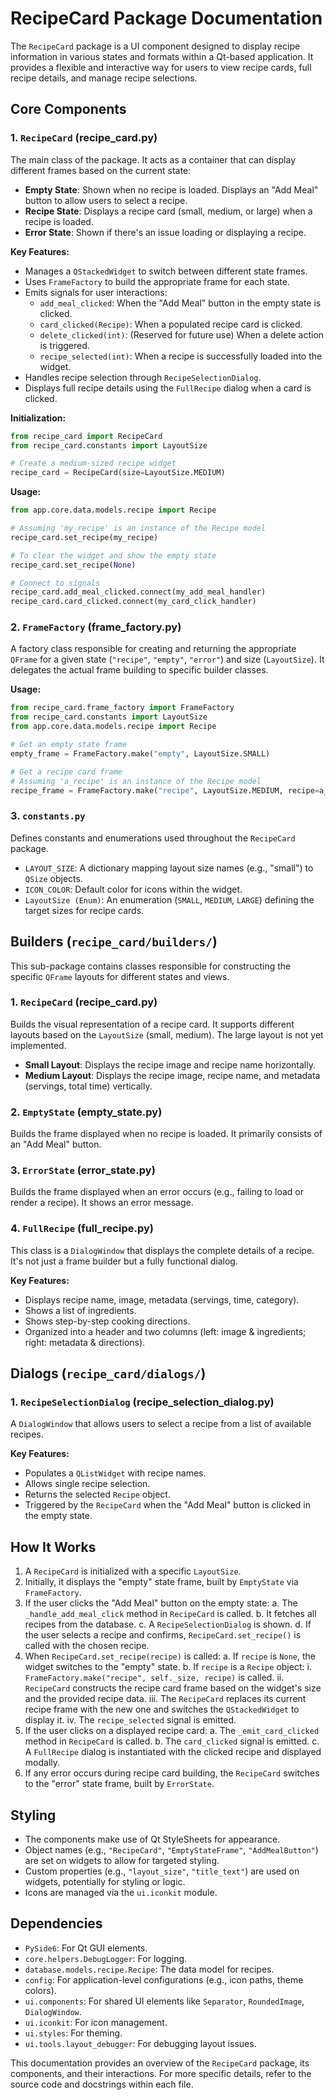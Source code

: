 # RecipeCard Package Documentation

The `RecipeCard` package is a UI component designed to display recipe information in various states and formats within a Qt-based application. It provides a flexible and interactive way for users to view recipe cards, full recipe details, and manage recipe selections.

## Core Components

### 1. `RecipeCard` (recipe_card.py)

The main class of the package. It acts as a container that can display different frames based on the current state:

-   **Empty State**: Shown when no recipe is loaded. Displays an "Add Meal" button to allow users to select a recipe.
-   **Recipe State**: Displays a recipe card (small, medium, or large) when a recipe is loaded.
-   **Error State**: Shown if there's an issue loading or displaying a recipe.

**Key Features:**

-   Manages a `QStackedWidget` to switch between different state frames.
-   Uses `FrameFactory` to build the appropriate frame for each state.
-   Emits signals for user interactions:
    -   `add_meal_clicked`: When the "Add Meal" button in the empty state is clicked.
    -   `card_clicked(Recipe)`: When a populated recipe card is clicked.
    -   `delete_clicked(int)`: (Reserved for future use) When a delete action is triggered.
    -   `recipe_selected(int)`: When a recipe is successfully loaded into the widget.
-   Handles recipe selection through `RecipeSelectionDialog`.
-   Displays full recipe details using the `FullRecipe` dialog when a card is clicked.

**Initialization:**

```python
from recipe_card import RecipeCard
from recipe_card.constants import LayoutSize

# Create a medium-sized recipe widget
recipe_card = RecipeCard(size=LayoutSize.MEDIUM)
```

**Usage:**

```python
from app.core.data.models.recipe import Recipe

# Assuming 'my_recipe' is an instance of the Recipe model
recipe_card.set_recipe(my_recipe)

# To clear the widget and show the empty state
recipe_card.set_recipe(None)

# Connect to signals
recipe_card.add_meal_clicked.connect(my_add_meal_handler)
recipe_card.card_clicked.connect(my_card_click_handler)
```

### 2. `FrameFactory` (frame_factory.py)

A factory class responsible for creating and returning the appropriate `QFrame` for a given state (`"recipe"`, `"empty"`, `"error"`) and size (`LayoutSize`). It delegates the actual frame building to specific builder classes.

**Usage:**

```python
from recipe_card.frame_factory import FrameFactory
from recipe_card.constants import LayoutSize
from app.core.data.models.recipe import Recipe

# Get an empty state frame
empty_frame = FrameFactory.make("empty", LayoutSize.SMALL)

# Get a recipe card frame
# Assuming 'a_recipe' is an instance of the Recipe model
recipe_frame = FrameFactory.make("recipe", LayoutSize.MEDIUM, recipe=a_recipe)
```

### 3. `constants.py`

Defines constants and enumerations used throughout the `RecipeCard` package.

-   `LAYOUT_SIZE`: A dictionary mapping layout size names (e.g., "small") to `QSize` objects.
-   `ICON_COLOR`: Default color for icons within the widget.
-   `LayoutSize (Enum)`: An enumeration (`SMALL`, `MEDIUM`, `LARGE`) defining the target sizes for recipe cards.

## Builders (`recipe_card/builders/`)

This sub-package contains classes responsible for constructing the specific `QFrame` layouts for different states and views.

### 1. `RecipeCard` (recipe_card.py)

Builds the visual representation of a recipe card. It supports different layouts based on the `LayoutSize` (small, medium). The large layout is not yet implemented.

-   **Small Layout**: Displays the recipe image and recipe name horizontally.
-   **Medium Layout**: Displays the recipe image, recipe name, and metadata (servings, total time) vertically.

### 2. `EmptyState` (empty_state.py)

Builds the frame displayed when no recipe is loaded. It primarily consists of an "Add Meal" button.

### 3. `ErrorState` (error_state.py)

Builds the frame displayed when an error occurs (e.g., failing to load or render a recipe). It shows an error message.

### 4. `FullRecipe` (full_recipe.py)

This class is a `DialogWindow` that displays the complete details of a recipe. It's not just a frame builder but a fully functional dialog.

**Key Features:**

-   Displays recipe name, image, metadata (servings, time, category).
-   Shows a list of ingredients.
-   Shows step-by-step cooking directions.
-   Organized into a header and two columns (left: image & ingredients; right: metadata & directions).

## Dialogs (`recipe_card/dialogs/`)

### 1. `RecipeSelectionDialog` (recipe_selection_dialog.py)

A `DialogWindow` that allows users to select a recipe from a list of available recipes.

**Key Features:**

-   Populates a `QListWidget` with recipe names.
-   Allows single recipe selection.
-   Returns the selected `Recipe` object.
-   Triggered by the `RecipeCard` when the "Add Meal" button is clicked in the empty state.

## How It Works

1.  A `RecipeCard` is initialized with a specific `LayoutSize`.
2.  Initially, it displays the "empty" state frame, built by `EmptyState` via `FrameFactory`.
3.  If the user clicks the "Add Meal" button on the empty state:
    a.  The `_handle_add_meal_click` method in `RecipeCard` is called.
    b.  It fetches all recipes from the database.
    c.  A `RecipeSelectionDialog` is shown.
    d.  If the user selects a recipe and confirms, `RecipeCard.set_recipe()` is called with the chosen recipe.
4.  When `RecipeCard.set_recipe(recipe)` is called:
    a.  If `recipe` is `None`, the widget switches to the "empty" state.
    b.  If `recipe` is a `Recipe` object:
        i.  `FrameFactory.make("recipe", self._size, recipe)` is called.
        ii. `RecipeCard` constructs the recipe card frame based on the widget's size and the provided recipe data.
        iii. The `RecipeCard` replaces its current recipe frame with the new one and switches the `QStackedWidget` to display it.
        iv. The `recipe_selected` signal is emitted.
5.  If the user clicks on a displayed recipe card:
    a.  The `_emit_card_clicked` method in `RecipeCard` is called.
    b.  The `card_clicked` signal is emitted.
    c.  A `FullRecipe` dialog is instantiated with the clicked recipe and displayed modally.
6.  If any error occurs during recipe card building, the `RecipeCard` switches to the "error" state frame, built by `ErrorState`.

## Styling

-   The components make use of Qt StyleSheets for appearance.
-   Object names (e.g., `"RecipeCard"`, `"EmptyStateFrame"`, `"AddMealButton"`) are set on widgets to allow for targeted styling.
-   Custom properties (e.g., `"layout_size"`, `"title_text"`) are used on widgets, potentially for styling or logic.
-   Icons are managed via the `ui.iconkit` module.

## Dependencies

-   `PySide6`: For Qt GUI elements.
-   `core.helpers.DebugLogger`: For logging.
-   `database.models.recipe.Recipe`: The data model for recipes.
-   `config`: For application-level configurations (e.g., icon paths, theme colors).
-   `ui.components`: For shared UI elements like `Separator`, `RoundedImage`, `DialogWindow`.
-   `ui.iconkit`: For icon management.
-   `ui.styles`: For theming.
-   `ui.tools.layout_debugger`: For debugging layout issues.

This documentation provides an overview of the `RecipeCard` package, its components, and their interactions. For more specific details, refer to the source code and docstrings within each file.
